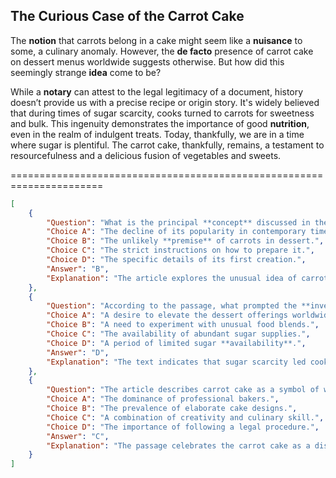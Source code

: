 ## The Curious Case of the Carrot Cake

The **notion** that carrots belong in a cake might seem like a **nuisance** to some, a culinary anomaly. However, the **de facto** presence of carrot cake on dessert menus worldwide suggests otherwise. But how did this seemingly strange **idea** come to be?

While a **notary** can attest to the legal legitimacy of a document, history doesn’t provide us with a precise recipe or origin story. It's widely believed that during times of sugar scarcity, cooks turned to carrots for sweetness and bulk. This ingenuity demonstrates the importance of good **nutrition**, even in the realm of indulgent treats. Today, thankfully, we are in a time where sugar is plentiful. The carrot cake, thankfully, remains, a testament to resourcefulness and a delicious fusion of vegetables and sweets.


======================================================================

```json
[
    {
        "Question": "What is the principal **concept** discussed in the passage regarding carrot cake?",
        "Choice A": "The decline of its popularity in contemporary times.",
        "Choice B": "The unlikely **premise** of carrots in dessert.",
        "Choice C": "The strict instructions on how to prepare it.",
        "Choice D": "The specific details of its first creation.",
        "Answer": "B",
        "Explanation": "The article explores the unusual idea of carrots in a cake, focusing on the 'seemingly strange idea'."
    },
    {
        "Question": "According to the passage, what prompted the **invention** of carrot cake?",
        "Choice A": "A desire to elevate the dessert offerings worldwide.",
        "Choice B": "A need to experiment with unusual food blends.",
        "Choice C": "The availability of abundant sugar supplies.",
        "Choice D": "A period of limited sugar **availability**.",
        "Answer": "D",
        "Explanation": "The text indicates that sugar scarcity led cooks to use carrots as a source of sweetness."
    },
    {
        "Question": "The article describes carrot cake as a symbol of what?",
        "Choice A": "The dominance of professional bakers.",
        "Choice B": "The prevalence of elaborate cake designs.",
        "Choice C": "A combination of creativity and culinary skill.",
        "Choice D": "The importance of following a legal procedure.",
        "Answer": "C",
        "Explanation": "The passage celebrates the carrot cake as a display of resourcefulness and a pleasant combination of ingredients."
    }
]
```
